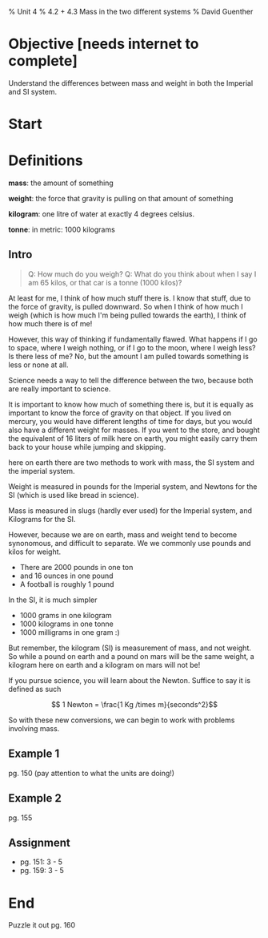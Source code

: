 % Unit 4
% 4.2 + 4.3 Mass in the two different systems
% David Guenther

# Objective [needs internet to complete]

Understand the differences between mass and weight in both the Imperial and SI system.

# Start

# Definitions

**mass**: the amount of something

**weight**: the force that gravity is pulling on that amount of something

**kilogram**: one litre of water at exactly 4 degrees celsius.

**tonne**: in metric: 1000 kilograms

## Intro

> Q: How much do you weigh?
> Q: What do you think about when I say I am 65 kilos, or that car is a tonne (1000 kilos)?

At least for me, I think of how much stuff there is. I know that stuff, due to the force of gravity, is pulled downward. So when I think of how much I weigh (which is how much I'm being pulled towards the earth), I think of how much there is of me!

However, this way of thinking if fundamentally flawed. What happens if I go to space, where I weigh nothing, or if I go to the moon, where I weigh less? Is there less of me? No, but the amount I am pulled towards something is less or none at all.

Science needs a way to tell the difference between the two, because both are really important to science.

It is important to know how much of something there is, but it is equally as important to know the force of gravity on that object. If you lived on mercury, you would have different lengths of time for days, but you would also have a different weight for masses. If you went to the store, and bought the equivalent of 16 liters of milk here on earth, you might easily carry them back to your house while jumping and skipping.

here on earth there are two methods to work with mass, the SI system and the imperial system.

Weight is measured in pounds for the Imperial system, and Newtons for the SI (which is used like bread in science).

Mass is measured in slugs (hardly ever used) for the Imperial system, and Kilograms for the SI.

However, because we are on earth, mass and weight tend to become synonomous, and difficult to separate. We we commonly use pounds and kilos for weight.

* There are 2000 pounds in one ton
* and 16 ounces in one pound
* A football is roughly 1 pound

In the SI, it is much simpler

* 1000 grams in one kilogram
* 1000 kilograms in one tonne
* 1000 milligrams in one gram :)

But remember, the kilogram (SI) is measurement of mass, and not weight. So while a pound on earth and a pound on mars will be the same weight, a kilogram here on earth and a kilogram on mars will not be!

If you pursue science, you will learn about the Newton. Suffice to say it is defined as such

$$ 1 Newton = \frac{1 Kg /times m}{seconds^2}$$

So with these new conversions, we can begin to work with problems involving mass.


## Example 1

pg. 150 (pay attention to what the units are doing!)

## Example 2

pg. 155

## Assignment

* pg. 151: 3 - 5
* pg. 159: 3 - 5

# End

Puzzle it out pg. 160
